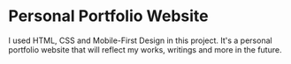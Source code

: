 # Personal Portfolio Website
I used HTML, CSS and Mobile-First Design in this project.
It's a personal portfolio website that will reflect my works, writings and more in the future.